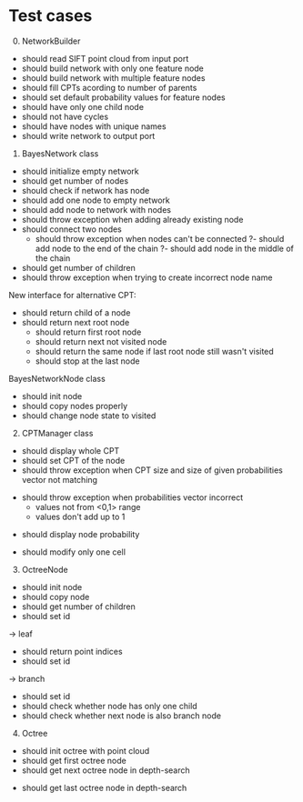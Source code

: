 # Test cases

0. NetworkBuilder
- should read SIFT point cloud from input port
- should build network with only one feature node
- should build network with multiple feature nodes
- should fill CPTs acording to number of parents
- should set default probability values for feature nodes
- should have only one child node
- should not have cycles
- should have nodes with unique names
- should write network to output port

1. BayesNetwork class
+ should initialize empty network
+ should get number of nodes
+ should check if network has node
+ should add one node to empty network
+ should add node to network with nodes
+ should throw exception when adding already existing node
+ should connect two nodes
  + should throw exception when nodes can't be connected
    ?- should add node to the end of the chain
    ?- should add node in the middle of the chain
+ should get number of children
+ should throw exception when trying to create incorrect node name

New interface for alternative CPT:
- should return child of a node
- should return next root node
  - should return first root node
  - should return next not visited node
  - should return the same node if last root node still wasn't visited
  - should stop at the last node

BayesNetworkNode class
- should init node
- should copy nodes properly
- should change node state to visited

2. CPTManager class
+ should display whole CPT
+ should set CPT of the node
+ should throw exception when CPT size and size of given probabilities vector not matching
- should throw exception when probabilities vector incorrect
  + values not from <0,1> range
  - values don't add up to 1
+ should display node probability
- should modify only one cell

3. OctreeNode
+ should init node
+ should copy node
+ should get number of children
+ should set id

-> leaf

  + should return point indices
  + should set id

-> branch

  + should set id
  + should check whether node has only one child
  + should check whether next node is also branch node

4. Octree
+ should init octree with point cloud
+ should get first octree node
+ should get next octree node in depth-search
- should get last octree node in depth-search
